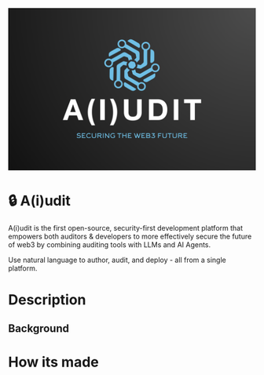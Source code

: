 <img src="./assets/aiudit-logo-full.png" width="1000">

# :lock: A(i)udit
A(i)udit is the first open-source, security-first development platform that empowers both auditors & developers to more effectively secure the future of web3 by combining auditing tools with LLMs and AI Agents. 

Use natural language to author, audit, and deploy - all from a single platform.

# Description

## Background


# How its made


